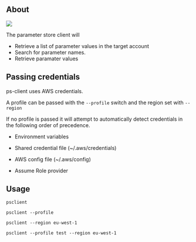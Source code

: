 ## About

![](https://github.com/Dagon-/ps-client/demo.gif)

The parameter store client will

* Retrieve a list of parameter values in the target account
* Search for parameter names.
* Retrieve paramater values


## Passing credentials

ps-client uses AWS credentials.

A profile can be passed with the `--profile` switch and the region set with `--region`

If no profile is passed it will attempt to automatically detect credentials in the following order of precedence.

* Environment variables
* Shared credential file (~/.aws/credentials)

* AWS config file (~/.aws/config)

* Assume Role provider

## Usage

```
psclient

psclient --profile

psclient --region eu-west-1

psclient --profile test --region eu-west-1
